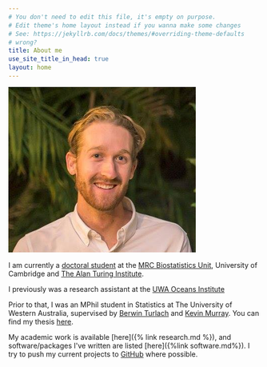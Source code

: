 ```yaml
---
# You don't need to edit this file, it's empty on purpose.
# Edit theme's home layout instead if you wanna make some changes
# See: https://jekyllrb.com/docs/themes/#overriding-theme-defaults
# wrong?
title: About me
use_site_title_in_head: true
layout: home
---
```

<div class="profile-picture-container">
    <img src="/assets/profile.PNG" class="profile-picture" />
</div>

I am currently a [doctoral student](https://www.turing.ac.uk/people/doctoral-students/andrew-manderson) 
at the [MRC Biostatistics Unit](https://www.mrc-bsu.cam.ac.uk/), 
University of Cambridge and [The Alan Turing Institute](https://www.turing.ac.uk/).

I previously was a research assistant at the [UWA Oceans Institute](http://www.oceans.uwa.edu.au/)

Prior to that, I was an MPhil student in Statistics at The University of Western
Australia, supervised by [Berwin Turlach](http://staffhome.ecm.uwa.edu.au/~00043886/)
and [Kevin Murray](http://www.web.uwa.edu.au/person/kevin.murray). You can find
my thesis [here](https://doi.org/10.4225/23/5b33343ad69b4).

My academic work is available [here]({% link research.md %}), and software/packages
I've written are listed [here]({%link software.md%}).
I try to push my current projects to [GitHub](https://github.com/hhau) where possible.
